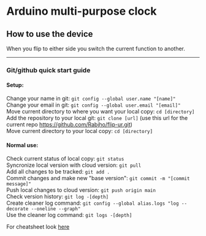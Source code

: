 # Arduino multi-purpose clock
## How to use the device
When you flip to either side you switch the current function to another.


---
### Git/github quick start guide
#### Setup:
Change your name in git: `git config --global user.name "[name]"`  
Change your email in git: `git config --global user.email "[email]"`  
Move current directory to where you want your local copy: `cd [directory]`  
Add the repository to your local git: `git clone [url]` (use this  url for the current repo https://github.com/Rabjho/flip-ur.git)  
Move current directory to your local copy: `cd [directory]`  

#### Normal use:
Check current status of local copy: `git status`  
Syncronize local version with cloud version: `git pull`  
Add all changes to be tracked: `git add .`  
Commit changes and make new "base version": `git commit -m "[commit message]"`  
Push local changes to cloud version: `git push origin main`  
Check version history: `git log -[depth]`  
Create cleaner log command: `git config --global alias.logs "log --decorate --oneline --graph"`  
Use the cleaner log command: `git logs -[depth]`  

For cheatsheet look [here](https://training.github.com/downloads/github-git-cheat-sheet/)
